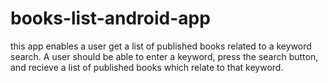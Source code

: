# books-list-android-app
this app enables a user get a list of published books related to a keyword search. A user should be able to enter a keyword, press the search button, and recieve a list of published books which relate to that keyword.
